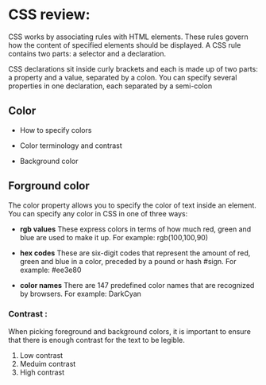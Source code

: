 # CSS review:

CSS works by associating rules with HTML elements. These rules govern
how the content of specified elements should be displayed. A CSS rule
contains two parts: a selector and a declaration.

CSS declarations sit inside curly brackets and each is made up of two
parts: a property and a value, separated by a colon. You can specify
several properties in one declaration, each separated by a semi-colon

## Color

* How to specify colors

* Color terminology and contrast

* Background color

## Forground color

The color property allows you to specify the color of text inside an element. You can specify any color in CSS in one of three ways:

* **rgb values** 
These express colors in terms of how much red, green and blue are used to make it up. For
example: rgb(100,100,90)

* **hex codes**
These are six-digit codes that represent the amount of red, green and blue in a color,
preceded by a pound or hash #sign. For example: #ee3e80

* **color names**
There are 147 predefined color names that are recognized by browsers. For example:
DarkCyan

### Contrast :

When picking foreground and background colors, it is important to ensure that there is
enough contrast for the text to be legible.

1. Low contrast 
2. Meduim contrast 
3. High contrast 

